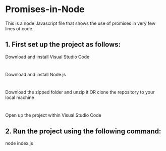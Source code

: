 # Promises-in-Node
This is a node Javascript file that shows the use of promises in very few lines of code.

## 1. First set up the project as follows:
Download and install Visual Studio Code
#
Download and install Node.js
#
Download the zipped folder and unzip it OR clone the repository to your local machine
#
Open up the project within Visual Studio Code

## 2. Run the project using the following command:
node index.js

